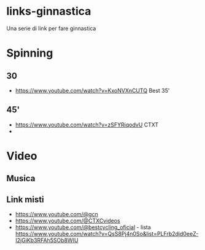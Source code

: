 # links-ginnastica
Una serie di link per fare ginnastica


# Spinning

## 30

- https://www.youtube.com/watch?v=KxoNVXnCUTQ Best 35'

## 45'

- https://www.youtube.com/watch?v=zSFYRiqodvU  CTXT
- 


# Video

## Musica




## Link misti

- https://www.youtube.com/@gcn
- https://www.youtube.com/@CTXCvideos
- https://www.youtube.com/@bestcycling_oficial - lista https://www.youtube.com/watch?v=QsS8Pj4n0So&list=PLFrb2djd0eeZ-I2jGiKb3RFAh5SOb8WIU
